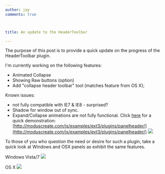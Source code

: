 ```yaml
---
author: jay
comments: true



title: An update to the HeaderToolbar

---
```


The purpose of this post is to provide a quick update on the progress of the HeaderToolbar plugin.

I'm currently working on the following features:
- Animated Collapse
- Showing Raw buttons (option) 
- Add "collapse header toolbar" tool (matches feature from OS X);

Known issues:
- not fully compatible with IE7 & IE8 - surprised?
- Shadow for window out of sync.
- Expand/Collapse animations are not fully functional.
Click [here](http://moduscreate.com/js/examples/ext3/plugins/panelheader/) for a quick demonstration: [http://moduscreate.com/js/examples/ext3/plugins/panelheader/](http://moduscreate.com/js/examples/ext3/plugins/panelheader/)
![](http://moduscreate.com/wp-content/uploads/2009/06/headertoolbarpreview.jpg)

To those of you who question the need or desire for such a plugin, take a quick look at Windows and OSX panels as exhibit the same features.

Windows Vista/7
![](http://articles.techrepublic.com.com/i/tr/downloads/images/vista_explorer/vista_explorer_a.jpg)

OS X
![](http://www.pranadharma.com/images/osx_finder_column_view.png)
